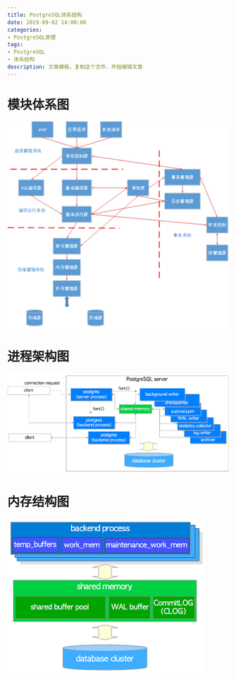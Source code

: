 ```yaml
---
title: PostgreSQL体系结构
date: 2019-09-02 14:00:00
categories:
- PostgreSQL原理
tags:
- PostgreSQL
- 体系结构
description: 文章模板，复制这个文件，开始编辑文章
---
```


# 模块体系图

![](/images/201909/1.png)

# 进程架构图

![](/images/201909/2.png)

# 内存结构图

![](/images/201909/3.png)
